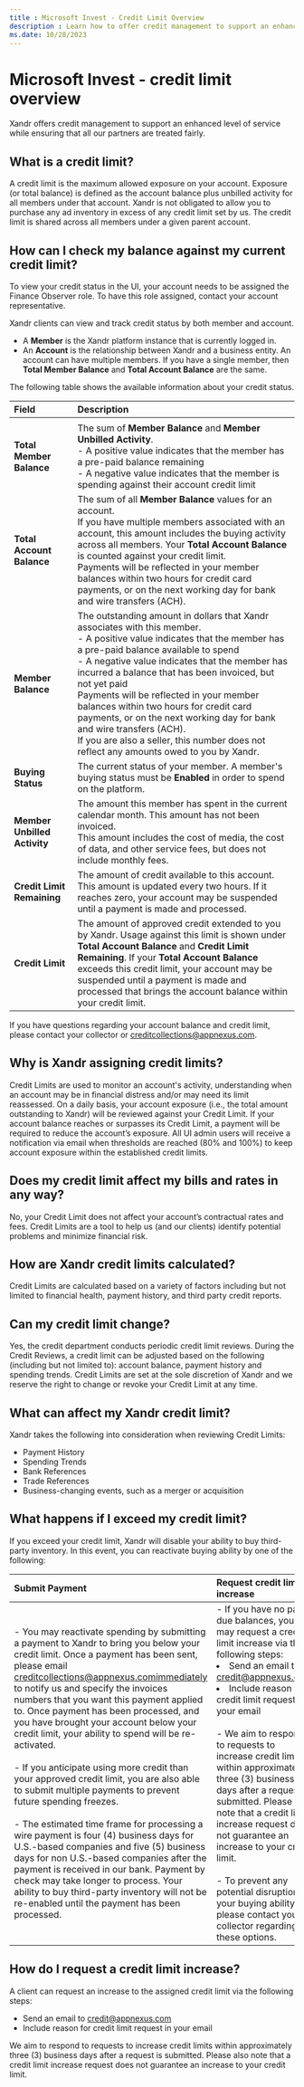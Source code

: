 ```yaml
---
title : Microsoft Invest - Credit Limit Overview
description : Learn how to offer credit management to support an enhanced level of service while ensuring that all our partners are treated fairly.
ms.date: 10/28/2023
---
```



# Microsoft Invest - credit limit overview 

Xandr offers credit management to support an
enhanced level of service while ensuring that all our partners are
treated fairly.

## What is a credit limit?

A credit limit is the maximum allowed exposure on your account. Exposure
(or total balance) is defined as the account balance plus unbilled
activity for all members under that account.
Xandr is not obligated to allow you to purchase
any ad inventory in excess of any credit limit set by us. The credit
limit is shared across all members under a given parent account.

## How can I check my balance against my current credit limit?

To view your credit status in the UI, your account needs to be assigned
the Finance Observer role. To have this role assigned, contact your
account representative.

Xandr clients can view and track credit status
by both member and account.

- A **Member** is the
  Xandr platform instance that is currently
  logged in.
- An **Account** is the relationship
  between Xandr and a business entity. An
  account can have multiple members. If you have a single member, then
  **Total Member Balance** and
  **Total Account Balance** are the same.

The following table shows the available information about your credit status.

| Field | Description |
|:---|:---|
|  |  |
| **Total Member Balance** | The sum of **Member Balance** and **Member Unbilled Activity**.<br>- A positive value indicates that the member has a pre-paid balance remaining<br>- A negative value indicates that the member is spending against their account credit limit |
| **Total Account Balance** | The sum of all **Member Balance** values for an account.<br>If you have multiple members associated with an account, this amount includes the buying activity across all members. Your **Total Account Balance** is counted against your credit limit.<br>Payments will be reflected in your member balances within two hours for credit card payments, or on the next working day for bank and wire transfers (ACH). |
| **Member Balance** | The outstanding amount in dollars that Xandr associates with this member.<br> - A positive value indicates that the member has a pre-paid balance available to spend<br> - A negative value indicates that the member has incurred a balance that has been invoiced, but not yet paid<br>Payments will be reflected in your member balances within two hours for credit card payments, or on the next working day for bank and wire transfers (ACH).<br>If you are also a seller, this number does not reflect any amounts owed to you by Xandr. |
| **Buying Status** | The current status of your member. A member's buying status must be **Enabled** in order to spend on the platform. |
| **Member Unbilled Activity** | The amount this member has spent in the current calendar month. This amount has not been invoiced.<br>This amount includes the cost of media, the cost of data, and other service fees, but does not include monthly fees. |
| **Credit Limit Remaining** | The amount of credit available to this account. This amount is updated every two hours. If it reaches zero, your account may be suspended until a payment is made and processed. |
| **Credit Limit** | The amount of approved credit extended to you by Xandr. Usage against this limit is shown under **Total Account Balance** and **Credit Limit Remaining**. If your **Total Account Balance** exceeds this credit limit, your account may be suspended until a payment is made and processed that brings the account balance within your credit limit. |


If you have questions regarding your account balance and credit limit,
please contact your collector or [creditcollections@appnexus.com](mailto:creditcollections@appnexus.com).

## Why is Xandr assigning credit limits?

Credit Limits are used to monitor an account's activity, understanding
when an account may be in financial distress and/or may need its limit
reassessed. On a daily basis, your account exposure (i.e., the total
amount outstanding to Xandr) will be reviewed
against your Credit Limit. If your account balance reaches or surpasses
its Credit Limit, a payment will be required to reduce the account’s
exposure. All UI admin users will receive a notification via email when
thresholds are reached (80% and 100%) to keep account exposure within
the established credit limits.

## Does my credit limit affect my bills and rates in any way?

No, your Credit Limit does not affect your account’s contractual rates
and fees. Credit Limits are a tool to help us (and our clients) identify
potential problems and minimize financial risk.

## How are Xandr credit limits calculated?

Credit Limits are calculated based on a variety of factors including but
not limited to financial health, payment history, and third party credit
reports.

## Can my credit limit change?

Yes, the credit department conducts periodic credit limit reviews.
During the Credit Reviews, a credit limit can be adjusted based on the
following (including but not limited to): account balance, payment
history and spending trends. Credit Limits are set at the sole
discretion of Xandr and we reserve the right to
change or revoke your Credit Limit at any time.

## What can affect my Xandr credit limit?

Xandr takes the following into consideration
when reviewing Credit Limits:

- Payment History
- Spending Trends
- Bank References
- Trade References
- Business-changing events, such as a merger or acquisition

## What happens if I exceed my credit limit?

<div id="credit_limit_overview__p-f74691c4-7d3c-4fbc-b42f-7835817a5bc7"
>

If you exceed your credit limit, Xandr will
disable your ability to buy third-party inventory. In this event, you
can reactivate buying ability by one of the following:

| Submit Payment | Request credit limit increase |
|:---|:---|
| - You may reactivate spending by submitting a payment to Xandr to bring you below your credit limit. Once a payment has been sent, please email creditcollections@appnexus.comimmediately to notify us and specify the invoices numbers that you want this payment applied to. Once payment has been processed, and you have brought your account below your credit limit, your ability to spend will be re-activated.<br><br> - If you anticipate using more credit than your approved credit limit, you are also able to submit multiple payments to prevent future spending freezes.<br><br> - The estimated time frame for processing a wire payment is four (4) business days for U.S.-based companies and five (5) business days for non U.S.-based companies after the payment is received in our bank. Payment by check may take longer to process. Your ability to buy third-party inventory will not be re-enabled until the payment has been processed.<br> | - If you have no past due balances, you may request a credit limit increase via the following steps:<br> <li> Send an email to [credit@appnexus.com](http://credit@appnexus.com)<br><li>Include reason for credit limit request in your email<br> <br> - We aim to respond to requests to increase credit limits within approximately three (3) business days after a request is submitted. Please also note that a credit limit increase request does not guarantee an increase to your credit limit.<br><br> - To prevent any potential disruption to your buying ability, please contact your collector regarding these options. |

## How do I request a credit limit increase?

A client can request an increase to the assigned credit limit via the
following steps:

- Send an email to [credit@appnexus.com](http://credit@appnexus.com)
- Include reason for credit limit request in your email

We aim to respond to requests to increase credit limits within
approximately three (3) business days after a request is submitted.
Please also note that a credit limit increase request does not guarantee
an increase to your credit limit.
